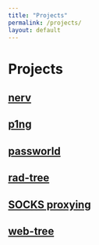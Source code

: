 ```yaml
---
title: "Projects"
permalink: /projects/
layout: default
---
```

# Projects

## [nerv](/projects/nerv)

## [p1ng](/projects/p1ng/)

## [passworld](/projects/passworld/)

## [rad-tree](/projects/rad-tree/)

## [SOCKS proxying](/projects/SOCKS-proxying/)

## [web-tree](/projects/web-tree/)
